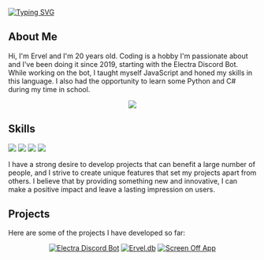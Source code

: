 [![Typing SVG](https://readme-typing-svg.demolab.com?font=Fira+Code&pause=1000&color=BLUE&width=435&lines=Hi%2C+I'm+Ervel;Back-end+Developer;Building+Projects)](https://git.io/typing-svg)

## About Me
Hi, I'm Ervel and I'm 20 years old. Coding is a hobby I'm passionate about and I've been doing it since 2019, starting with the Electra Discord Bot. While working on the bot, I taught myself JavaScript and honed my skills in this language. I also had the opportunity to learn some Python and C# during my time in school.

<div align="center">
    <a href="https://discord.com/users/503285107331825664">
  <img src="https://lanyard-profile-readme.vercel.app/api/503285107331825664"></a>
</div>

## Skills

<img src="https://img.shields.io/badge/javascript%20-%23323330.svg?&style=for-the-badge&logo=javascript&logoColor=%23F7DF1E"> <img src="https://img.shields.io/badge/python%20-%2343853D.svg?&style=for-the-badge&logo=python&logoColor=white"> <img src="https://img.shields.io/badge/-Nodejs-43853d?style=for-the-badge&logo=Node.js&logoColor=white"> <img src="https://img.shields.io/badge/-C sharp-43853d?style=for-the-badge&logo=C sharp&logoColor=white">

I have a strong desire to develop projects that can benefit a large number of people, and I strive to create unique features that set my projects apart from others. I believe that by providing something new and innovative, I can make a positive impact and leave a lasting impression on users.

## Projects
Here are some of the projects I have developed so far:

<div align="center">
  <a href="https://top.gg/bot/588472362467328006"><img src="https://discords.com/bots/api/bot/588472362467328006/widget" alt="Electra Discord Bot"></a>
  <a href="https://github.com/ErveI/ervel.db"><img src="https://github-readme-stats.vercel.app/api/pin/?username=erveI&repo=ervel.db&theme=react&bg_color=1F222E&title_color=6CD63E&icon_color=0D74E7&hide_border=true&show_icons=true&" alt="Ervel.db"></a>
  <a href="https://github.com/ErveI/screenoff"><img src="https://github-readme-stats.vercel.app/api/pin/?username=erveI&repo=screenoff&theme=react&bg_color=1F222E&title_color=6CD63E&icon_color=0D74E7&hide_border=true&show_icons=true&" alt="Screen Off App"></a>
</div>
